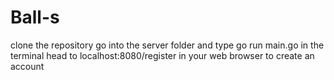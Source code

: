 # Ball-s

clone the repository 
go into the server folder and type go run main.go in the terminal
head to localhost:8080/register in your web browser to create an account

